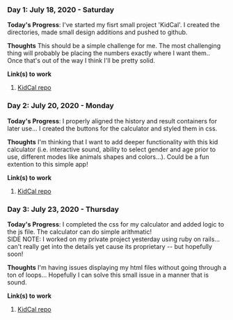 ### Day 1: July 18, 2020 - Saturday

**Today's Progress**: I've started my fisrt small project 'KidCal'. I created the directories, made small design additions and pushed to github.

**Thoughts** This should be a simple challenge for me. The most challenging thing will probably be placing the numbers exactly where I want them.. Once that's out of the way I think I'll be pretty solid.

**Link(s) to work**
1. [KidCal repo](https://github.com/antonysanders1/kidcal)


### Day 2: July 20, 2020 - Monday

**Today's Progress**: I properly aligned the history and result containers for later use... I created the buttons for the calculator and styled them in css.

**Thoughts** I'm thinking that I want to add deeper functionality with this kid calculator (i.e. interactive sound, ability to select gender and age prior to use, different modes like animals shapes and colors...). Could be a fun extention to this simple app!

**Link(s) to work**
1. [KidCal repo](https://github.com/antonysanders1/kidcal)


### Day 3: July 23, 2020 - Thursday

**Today's Progress**: I completed the css for my calculator and added logic to the js file. The calculator can do simple arithmatic!  
SIDE NOTE: I worked on my private project yesterday using ruby on rails... can't really get into the details yet cause its proprietary -- but hopefully soon!

**Thoughts** I'm having issues displaying my html files without going through a ton of loops... Hopefully I can solve this small issue in a manner that is sound.

**Link(s) to work**
1. [KidCal repo](https://github.com/antonysanders1/kidcal)